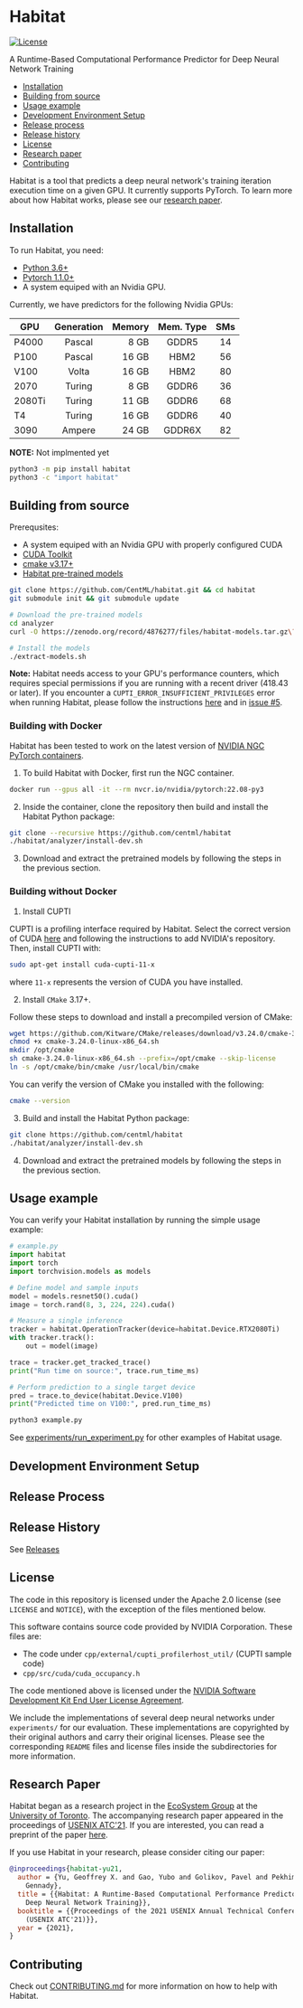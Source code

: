 # Habitat

[![License](https://img.shields.io/badge/license-Apache--2.0-green?style=flat)](https://github.com/CentML/habitat/blob/main/LICENSE)



A Runtime-Based Computational Performance Predictor for Deep Neural Network Training

- [Installation](#installation)
- [Building from source](#build)
- [Usage example](#getting-started)
- [Development Environment Setup](#dev-setup)
- [Release process](#release-process)
- [Release history](#release-history)
- [License](#license)
- [Research paper](#paper)
- [Contributing](#contributing)

Habitat is a tool that predicts a deep neural network's training iteration execution time on a given GPU. It currently supports PyTorch. To learn more about how Habitat works, please see our [research paper](https://arxiv.org/abs/2102.00527).

<h2 id="installation">Installation</h2>

To run Habitat, you need:
- [Python 3.6+](https://www.python.org/)
- [Pytorch 1.1.0+](https://pytorch.org/)
- A system equiped with an Nvidia GPU.

Currently, we have predictors for the following Nvidia GPUs:

| GPU        | Generation  | Memory | Mem. Type | SMs |
| ---------- |:-----------:| ------:| :-------: | :-: |
| P4000      | Pascal      | 8 GB   | GDDR5     | 14  |
| P100       | Pascal      | 16 GB  | HBM2      | 56  |
| V100       | Volta       | 16 GB  | HBM2      | 80  |
| 2070       | Turing      | 8 GB   | GDDR6     | 36  |
| 2080Ti     | Turing      | 11 GB  | GDDR6     | 68  |
| T4         | Turing      | 16 GB  | GDDR6     | 40  |
| 3090       | Ampere      | 24 GB  | GDDR6X    | 82  |

**NOTE:** Not implmented yet
```zsh
python3 -m pip install habitat
python3 -c "import habitat"
```

<h2 id="build">Building from source</h2>

Prerequsites:
- A system equiped with an Nvidia GPU with properly configured CUDA
- [CUDA Toolkit](https://developer.nvidia.com/cuda-toolkit-archive)
- [cmake v3.17+](https://github.com/Kitware/CMake/releases)
- [Habitat pre-trained models](https://zenodo.org/record/4876277)

```zsh
git clone https://github.com/CentML/habitat.git && cd habitat
git submodule init && git submodule update

# Download the pre-trained models
cd analyzer
curl -O https://zenodo.org/record/4876277/files/habitat-models.tar.gz\?download\=1

# Install the models
./extract-models.sh
```

**Note:** Habitat needs access to your GPU's performance counters, which requires special permissions if you are running with a recent driver (418.43 or later). If you encounter a `CUPTI_ERROR_INSUFFICIENT_PRIVILEGES` error when running Habitat, please follow the instructions [here](https://developer.nvidia.com/ERR_NVGPUCTRPERM) and in [issue #5](https://github.com/geoffxy/habitat/issues/5).

### Building with Docker

Habitat has been tested to work on the latest version of [NVIDIA NGC PyTorch containers](https://catalog.ngc.nvidia.com/orgs/nvidia/containers/pytorch). 

1. To build Habitat with Docker, first run the NGC container.
```bash
docker run --gpus all -it --rm nvcr.io/nvidia/pytorch:22.08-py3
```
2. Inside the container, clone the repository then build and install the Habitat Python package:
```bash
git clone --recursive https://github.com/centml/habitat
./habitat/analyzer/install-dev.sh
```
3. Download and extract the pretrained models by following the steps in the previous section. 

### Building without Docker

1. Install CUPTI

CUPTI is a profiling interface required by Habitat. Select the correct version of CUDA [here](https://developer.nvidia.com/cuda-toolkit-archive) and following the instructions to add NVIDIA's repository. Then, install CUPTI with:
```bash
sudo apt-get install cuda-cupti-11-x
```  
where `11-x` represents the version of CUDA you have installed.

2. Install `CMake` 3.17+. 

Follow these steps to download and install a precompiled version of CMake:
```bash
wget https://github.com/Kitware/CMake/releases/download/v3.24.0/cmake-3.24.0-linux-x86_64.sh
chmod +x cmake-3.24.0-linux-x86_64.sh
mkdir /opt/cmake
sh cmake-3.24.0-linux-x86_64.sh --prefix=/opt/cmake --skip-license
ln -s /opt/cmake/bin/cmake /usr/local/bin/cmake
```
You can verify the version of CMake you installed with the following:
```bash
cmake --version
```
3. Build and install the Habitat Python package:
```bash
git clone https://github.com/centml/habitat
./habitat/analyzer/install-dev.sh
```
4. Download and extract the pretrained models by following the steps in the previous section. 

<h2 id="getting-started">Usage example</h2>

You can verify your Habitat installation by running the simple usage example:
```python
# example.py
import habitat
import torch
import torchvision.models as models

# Define model and sample inputs
model = models.resnet50().cuda()
image = torch.rand(8, 3, 224, 224).cuda()

# Measure a single inference
tracker = habitat.OperationTracker(device=habitat.Device.RTX2080Ti)
with tracker.track():
    out = model(image)

trace = tracker.get_tracked_trace()
print("Run time on source:", trace.run_time_ms)

# Perform prediction to a single target device
pred = trace.to_device(habitat.Device.V100)
print("Predicted time on V100:", pred.run_time_ms)
```

```zsh
python3 example.py
```

See [experiments/run_experiment.py](https://github.com/CentML/habitat/tree/main/experiments) for other examples of Habitat usage.

<h2 id="dev-setup">Development Environment Setup</h2>

<h2 id="release-process">Release Process</h2>

<h2 id="release-history">Release History</h2>

See [Releases](https://github.com/UofT-EcoSystem/habitat/releases)

<h2 id="license">License</h2>

The code in this repository is licensed under the Apache 2.0 license (see
`LICENSE` and `NOTICE`), with the exception of the files mentioned below.

This software contains source code provided by NVIDIA Corporation. These files
are:

- The code under `cpp/external/cupti_profilerhost_util/` (CUPTI sample code)
- `cpp/src/cuda/cuda_occupancy.h`

The code mentioned above is licensed under the [NVIDIA Software Development
Kit End User License Agreement](https://docs.nvidia.com/cuda/eula/index.html).

We include the implementations of several deep neural networks under
`experiments/` for our evaluation. These implementations are copyrighted by
their original authors and carry their original licenses. Please see the
corresponding `README` files and license files inside the subdirectories for
more information.


<h2 id="paper">Research Paper</h2>

Habitat began as a research project in the [EcoSystem Group](https://www.cs.toronto.edu/ecosystem) at the [University of Toronto](https://cs.toronto.edu). The accompanying research paper appeared in the proceedings of [USENIX
ATC'21](https://www.usenix.org/conference/atc21/presentation/yu). If you are
interested, you can read a preprint of the paper [here](https://arxiv.org/abs/2102.00527).

If you use Habitat in your research, please consider citing our paper:

```bibtex
@inproceedings{habitat-yu21,
  author = {Yu, Geoffrey X. and Gao, Yubo and Golikov, Pavel and Pekhimenko,
    Gennady},
  title = {{Habitat: A Runtime-Based Computational Performance Predictor for
    Deep Neural Network Training}},
  booktitle = {{Proceedings of the 2021 USENIX Annual Technical Conference
    (USENIX ATC'21)}},
  year = {2021},
}
```
<h2 id="contributing">Contributing</h2>

Check out [CONTRIBUTING.md](https://github.com/CentML/habitat/blob/main/CONTRIBUTING.md) for more information on how to help with Habitat.

